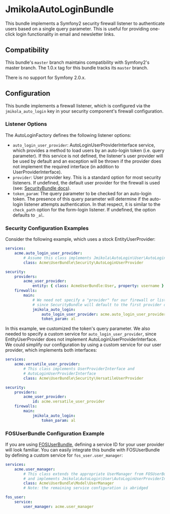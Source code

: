 # JmikolaAutoLoginBundle

This bundle implements a Symfony2 security firewall listener to authenticate
users based on a single query parameter. This is useful for providing one-click
login functionality in email and newsletter links.

## Compatibility

This bundle's `master` branch maintains compatibility with Symfony2's master
branch. The 1.0.x tag for this bundle tracks its `master` branch.

There is no support for Symfony 2.0.x.

## Configuration

This bundle implements a firewall listener, which is configured via the
`jmikola_auto_login` key in your security component's firewall configuration.

### Listener Options

The AutoLoginFactory defines the following listener options:

 * `auto_login_user_provider`: AutoLoginUserProviderInterface service, which
    provides a method to load users by an auto-login token (i.e. query
    parameter). If this service is not defined, the listener's user provider
    will be used by default and an exception will be thrown if the provider does
    not implement the required interface (in addition to UserProviderInterface).
 * `provider`: User provider key. This is a standard option for most security
    listeners. If undefined, the default user provider for the firewall
    is used (see: [SecurityBundle docs][]).
 * `token_param`: The query parameter to be checked for an auto-login token.
    The presence of this query parameter will determine if the auto-login
    listener attempts authentication. In that respect, it is similar to the
    `check_path` option for the form-login listener. If undefined, the option
    defaults to `_al`.

### Security Configuration Examples

Consider the following example, which uses a stock EntityUserProvider:

```yml
services:
    acme.auto_login_user_provider:
        # Assume this class implements Jmikola\AutoLogin\User\AutoLoginUserProviderInterface
        class: Acme\UserBundle\Security\AutoLoginUserProvider

security:
    providers:
        acme_user_provider:
            entity: { class: AcmeUserBundle:User, property: username }
    firewalls:
        main:
            # We need not specify a "provider" for our firewall or listeners,
            # since SecurityBundle will default to the first provider defined.
            jmikola_auto_login:
                auto_login_user_provider: acme.auto_login_user_provider
                token_param: al
```

In this example, we customized the token's query parameter. We also needed to
specify a custom service for `auto_login_user_provider`, since
EntityUserProvider does not implement AutoLoginUserProviderInterface. We could
simplify our configuration by using a custom service for our user provider,
which implements both interfaces:

```yml
services:
    acme.versatile_user_provider:
        # This class implements UserProviderInterface and
        # AutoLoginUserProviderInterface
        class: Acme\UserBundle\Security\VersatileUserProvider

security:
    providers:
        acme_user_provider:
            id: acme.versatile_user_provider
    firewalls:
        main:
            jmikola_auto_login:
                token_param: al
```

### FOSUserBundle Configuration Example

If you are using [FOSUserBundle][], defining a service ID for your user provider
will look familiar. You can easily integrate this bundle with FOSUserBundle by
defining a custom service for `fos_user.user_manager`:

```yml
services:
    acme.user_manager:
        # This class extends the appropriate UserManager from FOSUserBundle
        # and implements Jmikola\AutoLogin\User\AutoLoginUserProviderInterface
        class: Acme\UserBundle\Model\UserManager
        # Note: the remaining service configuration is abridged

fos_user:
    service:
        user_manager: acme.user_manager
```

  [SecurityBundle docs]: http://symfony.com/doc/current/book/security.html#using-multiple-user-providers
  [FOSUserBundle]: https://github.com/FriendsOfSymfony/FOSUserBundle
